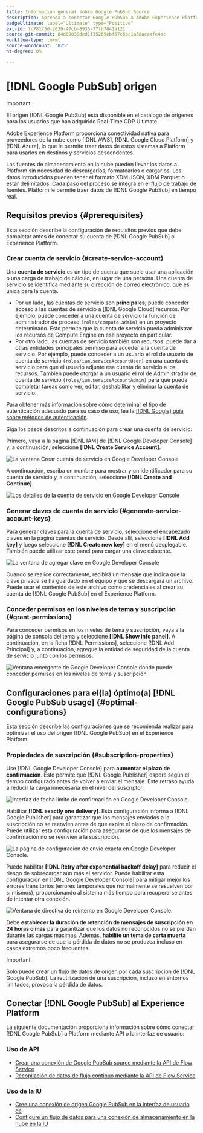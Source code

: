 ```yaml
---
title: Información general sobre Google PubSub Source
description: Aprenda a conectar Google PubSub a Adobe Experience Platform mediante API o la interfaz de usuario.
badgeUltimate: label="Ultimate" type="Positive"
exl-id: 7c78173d-2639-47cb-8935-77fb7841a121
source-git-commit: 84d09038ded1f35269ebf67c6bc1a5dacaafe4ac
workflow-type: tm+mt
source-wordcount: '825'
ht-degree: 0%

---
```


# [!DNL Google PubSub] origen

>[!IMPORTANT]
>
>El origen [!DNL Google PubSub] está disponible en el catálogo de orígenes para los usuarios que han adquirido Real-Time CDP Ultimate.

Adobe Experience Platform proporciona conectividad nativa para proveedores de la nube como [!DNL AWS], [!DNL Google Cloud Platform] y [!DNL Azure], lo que le permite traer datos de estos sistemas a Platform para usarlos en destinos y servicios descendentes.

Las fuentes de almacenamiento en la nube pueden llevar los datos a Platform sin necesidad de descargarlos, formatearlos o cargarlos. Los datos introducidos pueden tener el formato XDM JSON, XDM Parquet o estar delimitados. Cada paso del proceso se integra en el flujo de trabajo de fuentes. Platform le permite traer datos de [!DNL Google PubSub] en tiempo real.

## Requisitos previos {#prerequisites}

Esta sección describe la configuración de requisitos previos que debe completar antes de conectar su cuenta de [!DNL Google PubSub] al Experience Platform.

### Crear cuenta de servicio {#create-service-account}

Una **cuenta de servicio** es un tipo de cuenta que suele usar una aplicación o una carga de trabajo de cálculo, en lugar de una persona. Una cuenta de servicio se identifica mediante su dirección de correo electrónico, que es única para la cuenta.

* Por un lado, las cuentas de servicio son **principales**; puede conceder acceso a las cuentas de servicio a [!DNL Google Cloud] recursos. Por ejemplo, puede conceder a una cuenta de servicio la función de administrador de proceso `(roles/compute.admin)` en un proyecto determinado. Esto permite que la cuenta de servicio pueda administrar los recursos de Compute Engine en ese proyecto en particular.
* Por otro lado, las cuentas de servicio también son recursos: puede dar a otras entidades principales permiso para acceder a la cuenta de servicio. Por ejemplo, puede conceder a un usuario el rol de usuario de cuenta de servicio `(roles/iam.serviceAccountUser)` en una cuenta de servicio para que el usuario adjunte esa cuenta de servicio a los recursos. También puede otorgar a un usuario el rol de Administrador de cuenta de servicio `(roles/iam.serviceAccountAdmin)` para que pueda completar tareas como ver, editar, deshabilitar y eliminar la cuenta de servicio.

Para obtener más información sobre cómo determinar el tipo de autenticación adecuado para su caso de uso, lea la [[!DNL Google] guía sobre métodos de autenticación](https://cloud.google.com/docs/authentication).

Siga los pasos descritos a continuación para crear una cuenta de servicio:

Primero, vaya a la página [!DNL IAM] de [!DNL Google Developer Console] y, a continuación, seleccione **[!DNL Create Service Account]**.

![La ventana Crear cuenta de servicio en Google Developer Console](../../images/tutorials/create/google-pubsub/create-service-account.png)

A continuación, escriba un nombre para mostrar y un identificador para su cuenta de servicio y, a continuación, seleccione **[!DNL Create and Continue]**.

![Los detalles de la cuenta de servicio en Google Developer Console](../../images/tutorials/create/google-pubsub/service-account-details.png)

### Generar claves de cuenta de servicio {#generate-service-account-keys}

Para generar claves para la cuenta de servicio, seleccione el encabezado claves en la página cuentas de servicio. Desde allí, seleccione **[!DNL Add key]** y luego seleccione **[!DNL Create new key]** en el menú desplegable. También puede utilizar este panel para cargar una clave existente.

![La ventana de agregar clave en Google Developer Console](../../images/tutorials/create/google-pubsub/add-key.png)

Cuando se realice correctamente, recibirá un mensaje que indica que la clave privada se ha guardado en el equipo y que se descargará un archivo. Puede usar el contenido de este archivo como credenciales al crear su cuenta de [!DNL Google PubSub] en el Experience Platform.

### Conceder permisos en los niveles de tema y suscripción {#grant-permissions}

Para conceder permisos en los niveles de tema y suscripción, vaya a la página de consola del tema y seleccione **[!DNL Show info panel]**. A continuación, en la ficha [!DNL Permissions], seleccione [!DNL Add Principal] y, a continuación, agregue la entidad de seguridad de la cuenta de servicio junto con los permisos.

![Ventana emergente de Google Developer Console donde puede conceder permisos en los niveles de tema y suscripción](../../images/tutorials/create/google-pubsub/add-principal.png)

## Configuraciones para el(la) óptimo(a) [!DNL Google PubSub usage] {#optimal-configurations}

Esta sección describe las configuraciones que se recomienda realizar para optimizar el uso del origen [!DNL Google PubSub] en el Experience Platform.

### Propiedades de suscripción {#subscription-properties}

Use [!DNL Google Developer Console] para **aumentar el plazo de confirmación**. Esto permite que [!DNL Google Publisher] espere según el tiempo configurado antes de volver a enviar el mensaje. Este retraso ayuda a reducir la carga innecesaria en el nivel del suscriptor.

![Interfaz de fecha límite de confirmación en Google Developer Console.](../../images/tutorials/create/google-pubsub/acknowledgement-deadline.png)

Habilitar **[!DNL exactly one delivery]**. Esta configuración informa a [!DNL Google Publisher] para garantizar que los mensajes enviados a la suscripción no se reenvíen antes de que expire el plazo de confirmación. Puede utilizar esta configuración para asegurarse de que los mensajes de confirmación no se reenvíen a la suscripción.

![La página de configuración de envío exacta en Google Developer Console.](../../images/tutorials/create/google-pubsub/exactly-one-delivery.png)

Puede habilitar **[!DNL Retry after exponential backoff delay]** para reducir el riesgo de sobrecargar aún más el servidor. Puede habilitar esta configuración en [!DNL Google Developer Console] para mitigar mejor los errores transitorios (errores temporales que normalmente se resuelven por sí mismos), proporcionando al sistema más tiempo para recuperarse antes de intentar otra conexión.

![Ventana de directiva de reintento en Google Developer Console.](../../images/tutorials/create/google-pubsub/retry-policy.png)

Debe **establecer la duración de retención de mensajes de suscripción en 24 horas o más** para garantizar que los datos no reconocidos no se pierdan durante las cargas máximas. Además, **habilite un tema de carta muerta** para asegurarse de que la pérdida de datos no se produzca incluso en casos extremos poco frecuentes.

>[!IMPORTANT]
>
>Solo puede crear un flujo de datos de origen por cada suscripción de [!DNL Google PubSub]. La reutilización de una suscripción, incluso en entornos limitados, provoca la pérdida de datos.

## Conectar [!DNL Google PubSub] al Experience Platform

La siguiente documentación proporciona información sobre cómo conectar [!DNL Google PubSub] a Platform mediante API o la interfaz de usuario:

### Uso de API

* [Crear una conexión de Google PubSub source mediante la API de Flow Service](../../tutorials/api/create/cloud-storage/google-pubsub.md)
* [Recopilación de datos de flujo continuo mediante la API de Flow Service](../../tutorials/api/collect/streaming.md)

### Uso de la IU

* [Cree una conexión de origen Google PubSub en la interfaz de usuario de](../../tutorials/ui/create/cloud-storage/google-pubsub.md)
* [Configure un flujo de datos para una conexión de almacenamiento en la nube en la IU](../../tutorials/ui/dataflow/streaming/cloud-storage-streaming.md)
